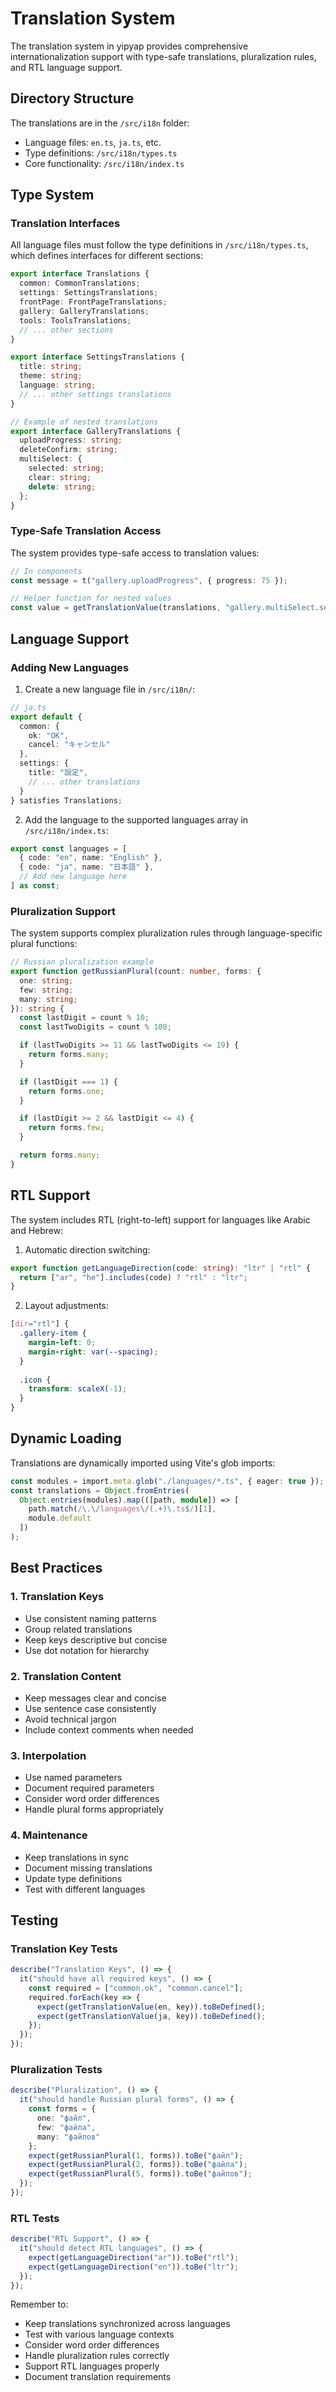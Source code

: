 # Translation System

The translation system in yipyap provides comprehensive internationalization support with type-safe translations, pluralization rules, and RTL language support.

## Directory Structure

The translations are in the `/src/i18n` folder:
- Language files: `en.ts`, `ja.ts`, etc.
- Type definitions: `/src/i18n/types.ts`
- Core functionality: `/src/i18n/index.ts`

## Type System

### Translation Interfaces

All language files must follow the type definitions in `/src/i18n/types.ts`, which defines interfaces for different sections:

```typescript
export interface Translations {
  common: CommonTranslations;
  settings: SettingsTranslations;
  frontPage: FrontPageTranslations;
  gallery: GalleryTranslations;
  tools: ToolsTranslations;
  // ... other sections
}

export interface SettingsTranslations {
  title: string;
  theme: string;
  language: string;
  // ... other settings translations
}

// Example of nested translations
export interface GalleryTranslations {
  uploadProgress: string;
  deleteConfirm: string;
  multiSelect: {
    selected: string;
    clear: string;
    delete: string;
  };
}
```

### Type-Safe Translation Access

The system provides type-safe access to translation values:

```typescript
// In components
const message = t("gallery.uploadProgress", { progress: 75 });

// Helper function for nested values
const value = getTranslationValue(translations, "gallery.multiSelect.selected");
```

## Language Support

### Adding New Languages

1. Create a new language file in `/src/i18n/`:

```typescript
// ja.ts
export default {
  common: {
    ok: "OK",
    cancel: "キャンセル"
  },
  settings: {
    title: "設定",
    // ... other translations
  }
} satisfies Translations;
```

2. Add the language to the supported languages array in `/src/i18n/index.ts`:

```typescript
export const languages = [
  { code: "en", name: "English" },
  { code: "ja", name: "日本語" },
  // Add new language here
] as const;
```

### Pluralization Support

The system supports complex pluralization rules through language-specific plural functions:

```typescript
// Russian pluralization example
export function getRussianPlural(count: number, forms: {
  one: string;
  few: string;
  many: string;
}): string {
  const lastDigit = count % 10;
  const lastTwoDigits = count % 100;

  if (lastTwoDigits >= 11 && lastTwoDigits <= 19) {
    return forms.many;
  }

  if (lastDigit === 1) {
    return forms.one;
  }

  if (lastDigit >= 2 && lastDigit <= 4) {
    return forms.few;
  }

  return forms.many;
}
```

## RTL Support

The system includes RTL (right-to-left) support for languages like Arabic and Hebrew:

1. Automatic direction switching:
```typescript
export function getLanguageDirection(code: string): "ltr" | "rtl" {
  return ["ar", "he"].includes(code) ? "rtl" : "ltr";
}
```

2. Layout adjustments:
```css
[dir="rtl"] {
  .gallery-item {
    margin-left: 0;
    margin-right: var(--spacing);
  }
  
  .icon {
    transform: scaleX(-1);
  }
}
```

## Dynamic Loading

Translations are dynamically imported using Vite's glob imports:

```typescript
const modules = import.meta.glob("./languages/*.ts", { eager: true });
const translations = Object.fromEntries(
  Object.entries(modules).map(([path, module]) => [
    path.match(/\.\/languages\/(.+)\.ts$/)[1],
    module.default
  ])
);
```

## Best Practices

### 1. Translation Keys
- Use consistent naming patterns
- Group related translations
- Keep keys descriptive but concise
- Use dot notation for hierarchy

### 2. Translation Content
- Keep messages clear and concise
- Use sentence case consistently
- Avoid technical jargon
- Include context comments when needed

### 3. Interpolation
- Use named parameters
- Document required parameters
- Consider word order differences
- Handle plural forms appropriately

### 4. Maintenance
- Keep translations in sync
- Document missing translations
- Update type definitions
- Test with different languages

## Testing

### Translation Key Tests

```typescript
describe("Translation Keys", () => {
  it("should have all required keys", () => {
    const required = ["common.ok", "common.cancel"];
    required.forEach(key => {
      expect(getTranslationValue(en, key)).toBeDefined();
      expect(getTranslationValue(ja, key)).toBeDefined();
    });
  });
});
```

### Pluralization Tests

```typescript
describe("Pluralization", () => {
  it("should handle Russian plural forms", () => {
    const forms = {
      one: "файл",
      few: "файла",
      many: "файлов"
    };
    expect(getRussianPlural(1, forms)).toBe("файл");
    expect(getRussianPlural(2, forms)).toBe("файла");
    expect(getRussianPlural(5, forms)).toBe("файлов");
  });
});
```

### RTL Tests

```typescript
describe("RTL Support", () => {
  it("should detect RTL languages", () => {
    expect(getLanguageDirection("ar")).toBe("rtl");
    expect(getLanguageDirection("en")).toBe("ltr");
  });
});
```

Remember to:
- Keep translations synchronized across languages
- Test with various language contexts
- Consider word order differences
- Handle pluralization rules correctly
- Support RTL languages properly
- Document translation requirements 